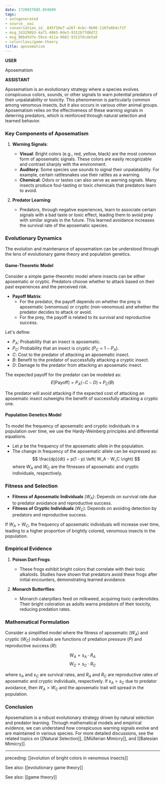 ```yaml
---
date: 1720927685.054699
tags:
- autogenerated
- source__oai
- conversation_id__845f10e7-a26f-4cbc-9b96-1107e6b4cf2f
- msg_2d3298b3-4a71-4065-8de3-9312b77d8d72
- msg_00b45d7e-59ce-411a-9682-9313fdcde5a8
- colorclass/game-theory
title: aposematism
---
```


**USER**

Aposematism


**ASSISTANT**

Aposematism is an evolutionary strategy where a species evolves conspicuous colors, sounds, or other signals to warn potential predators of their unpalatability or toxicity. This phenomenon is particularly common among venomous insects, but it also occurs in various other animal groups. Aposematism relies on the effectiveness of these warning signals in deterring predators, which is reinforced through natural selection and learned behavior.

### Key Components of Aposematism

1. **Warning Signals**:
   - **Visual**: Bright colors (e.g., red, yellow, black) are the most common form of aposematic signals. These colors are easily recognizable and contrast sharply with the environment.
   - **Auditory**: Some species use sounds to signal their unpalatability. For example, certain rattlesnakes use their rattles as a warning.
   - **Chemical**: Odors or tastes can also serve as warning signals. Many insects produce foul-tasting or toxic chemicals that predators learn to avoid.

2. **Predator Learning**:
   - Predators, through negative experiences, learn to associate certain signals with a bad taste or toxic effect, leading them to avoid prey with similar signals in the future. This learned avoidance increases the survival rate of the aposematic species.

### Evolutionary Dynamics

The evolution and maintenance of aposematism can be understood through the lens of evolutionary game theory and population genetics.

#### Game-Theoretic Model

Consider a simple game-theoretic model where insects can be either aposematic or cryptic. Predators choose whether to attack based on their past experiences and the perceived risk.

- **Payoff Matrix**:
  - For the predator, the payoff depends on whether the prey is aposematic (venomous) or cryptic (non-venomous) and whether the predator decides to attack or avoid.
  - For the prey, the payoff is related to its survival and reproductive success.

Let's define:
- $P_A$: Probability that an insect is aposematic.
- $P_C$: Probability that an insect is cryptic ($P_C = 1 - P_A$).
- $C$: Cost to the predator of attacking an aposematic insect.
- $B$: Benefit to the predator of successfully attacking a cryptic insect.
- $D$: Damage to the predator from attacking an aposematic insect.

The expected payoff for the predator can be modeled as:
$$
E[\text{Payoff}] = P_A (-C - D) + P_C (B)
$$

The predator will avoid attacking if the expected cost of attacking an aposematic insect outweighs the benefit of successfully attacking a cryptic one.

#### Population Genetics Model

To model the frequency of aposematic and cryptic individuals in a population over time, we use the Hardy-Weinberg principles and differential equations.

- Let $p$ be the frequency of the aposematic allele in the population.
- The change in frequency of the aposematic allele can be expressed as:
$$
\frac{dp}{dt} = p(1 - p) \left( W_A - W_C \right)
$$
where $W_A$ and $W_C$ are the fitnesses of aposematic and cryptic individuals, respectively.

### Fitness and Selection

- **Fitness of Aposematic Individuals** ($W_A$): Depends on survival rate due to predator avoidance and reproductive success.
- **Fitness of Cryptic Individuals** ($W_C$): Depends on avoiding detection by predators and reproductive success.

If $W_A > W_C$, the frequency of aposematic individuals will increase over time, leading to a higher proportion of brightly colored, venomous insects in the population.

### Empirical Evidence

1. **Poison Dart Frogs**:
   - These frogs exhibit bright colors that correlate with their toxic alkaloids. Studies have shown that predators avoid these frogs after initial encounters, demonstrating learned avoidance.

2. **Monarch Butterflies**:
   - Monarch caterpillars feed on milkweed, acquiring toxic cardenolides. Their bright coloration as adults warns predators of their toxicity, reducing predation rates.

### Mathematical Formulation

Consider a simplified model where the fitness of aposematic ($W_A$) and cryptic ($W_C$) individuals are functions of predation pressure ($P$) and reproductive success ($R$):

$$
W_A = s_A \cdot R_A
$$
$$
W_C = s_C \cdot R_C
$$

where $s_A$ and $s_C$ are survival rates, and $R_A$ and $R_C$ are reproductive rates of aposematic and cryptic individuals, respectively. If $s_A > s_C$ due to predator avoidance, then $W_A > W_C$ and the aposematic trait will spread in the population.

### Conclusion

Aposematism is a robust evolutionary strategy driven by natural selection and predator learning. Through mathematical models and empirical evidence, we can understand how conspicuous warning signals evolve and are maintained in various species. For more detailed discussions, see the related topics on [[Natural Selection]], [[Müllerian Mimicry]], and [[Batesian Mimicry]].


---

preceding: [[evolution of bright colors in venomous insects]]

See also: [[evolutionary game theory]]


See also: [[game theory]]